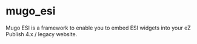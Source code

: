 mugo_esi
========

Mugo ESI is a framework to enable you to embed ESI widgets into your eZ Publish 4.x / legacy website.
